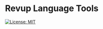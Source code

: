 # Revup Language Tools

[![License: MIT](https://img.shields.io/badge/License-MIT-yellow.svg)](https://opensource.org/licenses/MIT)
